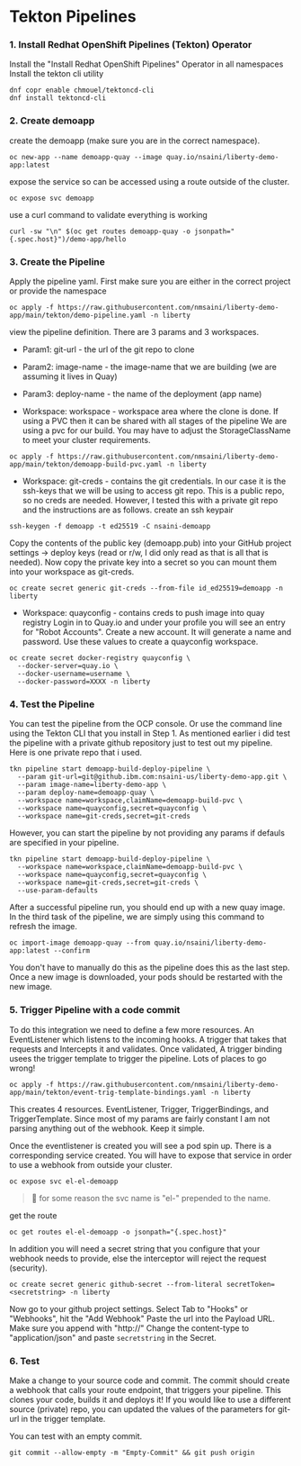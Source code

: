 # Tekton Pipelines


### 1. Install Redhat OpenShift Pipelines (Tekton) Operator
Install the "Install Redhat OpenShift Pipelines" Operator in all namespaces
Install the tekton cli utility
```
dnf copr enable chmouel/tektoncd-cli
dnf install tektoncd-cli
```


### 2. Create demoapp

create the demoapp (make sure you are in the correct namespace).
```
oc new-app --name demoapp-quay --image quay.io/nsaini/liberty-demo-app:latest
```
expose the service so can be accessed using a route outside of the cluster.
```
oc expose svc demoapp
```
use a curl command to validate everything is working
```
curl -sw "\n" $(oc get routes demoapp-quay -o jsonpath="{.spec.host}")/demo-app/hello
```

### 3. Create the Pipeline

Apply the pipeline yaml. First make sure you are either in the correct project or provide the namespace
```
oc apply -f https://raw.githubusercontent.com/nmsaini/liberty-demo-app/main/tekton/demo-pipeline.yaml -n liberty 
```
view the pipeline definition.
There are 3 params and 3 workspaces.
+ Param1: git-url - the url of the git repo to clone
+ Param2: image-name - the image-name that we are building (we are assuming it lives in Quay)
+ Param3: deploy-name - the name of the deployment (app name)

+ Workspace: workspace - workspace area where the clone is done. If using a PVC then it can be shared with all stages of the pipeline
We are using a pvc for our build. You may have to adjust the StorageClassName to meet your cluster requirements.
```
oc apply -f https://raw.githubusercontent.com/nmsaini/liberty-demo-app/main/tekton/demoapp-build-pvc.yaml -n liberty
```
+ Workspace: git-creds - contains the git credentials. In our case it is the ssh-keys that we will be using to access git repo.
This is a public repo, so no creds are needed. However, I tested this with a private git repo and the instructions are as follows.
create an ssh keypair
```
ssh-keygen -f demoapp -t ed25519 -C nsaini-demoapp
```
Copy the contents of the public key (demoapp.pub) into your GitHub project settings -> deploy keys (read or r/w, I did only read as that is all that is needed).
Now copy the private key into a secret so you can mount them into your workspace as git-creds.
```
oc create secret generic git-creds --from-file id_ed25519=demoapp -n liberty
```

+ Workspace: quayconfig - contains creds to push image into quay registry
Login in to Quay.io and under your profile you will see an entry for "Robot Accounts". Create a new account. It will generate a name and password.
Use these values to create a quayconfig workspace.
```
oc create secret docker-registry quayconfig \
  --docker-server=quay.io \
  --docker-username=username \
  --docker-password=XXXX -n liberty
```

### 4. Test the Pipeline
You can test the pipeline from the OCP console. Or use the command line using the Tekton CLI that you install in Step 1.
As mentioned earlier i did test the pipeline with a private github repository just to test out my pipeline. Here is one private repo that i used.
```
tkn pipeline start demoapp-build-deploy-pipeline \
  --param git-url=git@github.ibm.com:nsaini-us/liberty-demo-app.git \
  --param image-name=liberty-demo-app \
  --param deploy-name=demoapp-quay \
  --workspace name=workspace,claimName=demoapp-build-pvc \
  --workspace name=quayconfig,secret=quayconfig \
  --workspace name=git-creds,secret=git-creds 
```

However, you can start the pipeline by not providing any params if defauls are specified in your pipeline.
```
tkn pipeline start demoapp-build-deploy-pipeline \
  --workspace name=workspace,claimName=demoapp-build-pvc \
  --workspace name=quayconfig,secret=quayconfig \
  --workspace name=git-creds,secret=git-creds \
  --use-param-defaults
```
After a successful pipeline run, you should end up with a new quay image. In the third task of the pipeline, we are simply using this command to refresh the image. 
```
oc import-image demoapp-quay --from quay.io/nsaini/liberty-demo-app:latest --confirm
```
You don't have to manually do this as the pipeline does this as the last step. Once a new image is downloaded, your pods should be restarted with the new image. 


### 5. Trigger Pipeline with a code commit

To do this integration we need to define a few more resources. 
An EventListener which listens to the incoming hooks. A trigger that takes that requests and Intercepts it and validates. Once validated, A trigger binding usees the trigger template to trigger the pipeline. Lots of places to go wrong!

```
oc apply -f https://raw.githubusercontent.com/nmsaini/liberty-demo-app/main/tekton/event-trig-template-bindings.yaml -n liberty
```

This creates 4 resources. EventListener, Trigger, TriggerBindings, and TriggerTemplate. Since most of my params are fairly constant I am not parsing anything out of the webhook. Keep it simple.

Once the eventlistener is created you will see a pod spin up. There is a corresponding service created. You will have to expose that service in order to use a webhook from outside your cluster.
```
oc expose svc el-el-demoapp
```
> :information_desk_person: for some reason the svc name is "el-" prepended to the name.

get the route 
```
oc get routes el-el-demoapp -o jsonpath="{.spec.host}"
```
In addition you will need a secret string that you configure that your webhook needs to provide, else the interceptor will reject the request (security). 
```
oc create secret generic github-secret --from-literal secretToken=<secretstring> -n liberty
```
Now go to your github project settings. Select Tab to "Hooks" or "Webhooks", hit the "Add Webhook"
Paste the url into the Payload URL. Make sure you append with "http://"
Change the content-type to "application/json" and paste `secretstring` in the Secret.

### 6. Test
Make a change to your source code and commit. The commit should create a webhook that calls your route endpoint, that triggers your pipeline. This clones your code, builds it and deploys it! If you would like to use a different source (private) repo, you can updated the values of the parameters for git-url in the trigger template.

You can test with an empty commit.
```
git commit --allow-empty -m "Empty-Commit" && git push origin
```
